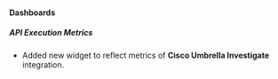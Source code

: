 
#### Dashboards
##### API Execution Metrics
- Added new widget to reflect metrics of **Cisco Umbrella Investigate** integration.
